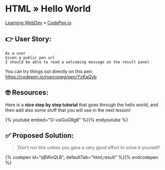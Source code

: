 # HTML » Hello World
[Learning WebDev](../../../README.md) » [CodePen.io](../README.md)

## 👉 User Story:

```
As a user
Given a public pen url
I should be able to read a welcoming message on the result panel
```

You can try things out directly on this pen:  
https://codepen.io/marcopeg/pen/YzKaQyb


## 🤓 Resources:

Here is a **nice step by step tutorial** that goes through the hello world, and then add also
some stuff that you will use in the next lesson!

{% youtube embed="O-vslGuGRg8" %}{% endyoutube %}

## ✅ Proposed Solution:

> Don't run this unless you gave a very good effort to solve it yourself!

{% codepen id="qBWxQLB", defaultTab="html,result" %}{% endcodepen %}

